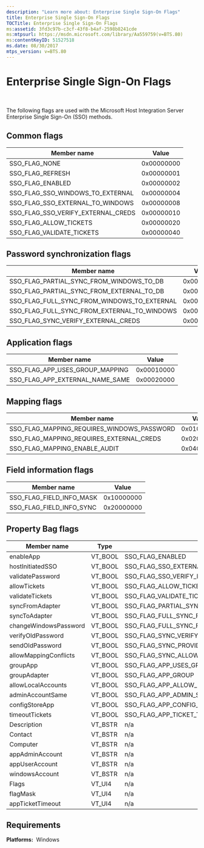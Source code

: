 ```yaml
---
description: "Learn more about: Enterprise Single Sign-On Flags"
title: Enterprise Single Sign-On Flags
TOCTitle: Enterprise Single Sign-On Flags
ms:assetid: 3fd3c97b-c3cf-43f8-b4af-2598b8241cde
ms:mtpsurl: https://msdn.microsoft.com/library/Aa559759(v=BTS.80)
ms:contentKeyID: 51527518
ms.date: 08/30/2017
mtps_version: v=BTS.80
---
```


# Enterprise Single Sign-On Flags

 

The following flags are used with the Microsoft Host Integration Server Enterprise Single Sign-On (SSO) methods.

## Common flags

<table>
<thead>
<tr class="header">
<th>Member name</th>
<th>Value</th>
</tr>
</thead>
<tbody>
<tr class="odd">
<td>SSO_FLAG_NONE</td>
<td>0x00000000</td>
</tr>
<tr class="even">
<td>SSO_FLAG_REFRESH</td>
<td>0x00000001</td>
</tr>
<tr class="odd">
<td>SSO_FLAG_ENABLED</td>
<td>0x00000002</td>
</tr>
<tr class="even">
<td>SSO_FLAG_SSO_WINDOWS_TO_EXTERNAL</td>
<td>0x00000004</td>
</tr>
<tr class="odd">
<td>SSO_FLAG_SSO_EXTERNAL_TO_WINDOWS</td>
<td>0x00000008</td>
</tr>
<tr class="even">
<td>SSO_FLAG_SSO_VERIFY_EXTERNAL_CREDS</td>
<td>0x00000010</td>
</tr>
<tr class="odd">
<td>SSO_FLAG_ALLOW_TICKETS</td>
<td>0x00000020</td>
</tr>
<tr class="even">
<td>SSO_FLAG_VALIDATE_TICKETS</td>
<td>0x00000040</td>
</tr>
</tbody>
</table>


## Password synchronization flags

<table>
<thead>
<tr class="header">
<th>Member name</th>
<th>Value</th>
</tr>
</thead>
<tbody>
<tr class="odd">
<td>SSO_FLAG_PARTIAL_SYNC_FROM_WINDOWS_TO_DB</td>
<td>0x00000100</td>
</tr>
<tr class="even">
<td>SSO_FLAG_PARTIAL_SYNC_FROM_EXTERNAL_TO_DB</td>
<td>0x00000200</td>
</tr>
<tr class="odd">
<td>SSO_FLAG_FULL_SYNC_FROM_WINDOWS_TO_EXTERNAL</td>
<td>0x00000400</td>
</tr>
<tr class="even">
<td>SSO_FLAG_FULL_SYNC_FROM_EXTERNAL_TO_WINDOWS</td>
<td>0x00000800</td>
</tr>
<tr class="odd">
<td>SSO_FLAG_SYNC_VERIFY_EXTERNAL_CREDS</td>
<td>0x00001000</td>
</tr>
</tbody>
</table>


## Application flags

<table>
<thead>
<tr class="header">
<th>Member name</th>
<th>Value</th>
</tr>
</thead>
<tbody>
<tr class="odd">
<td>SSO_FLAG_APP_USES_GROUP_MAPPING</td>
<td>0x00010000</td>
</tr>
<tr class="even">
<td>SSO_FLAG_APP_EXTERNAL_NAME_SAME</td>
<td>0x00020000</td>
</tr>
</tbody>
</table>


## Mapping flags

<table>
<thead>
<tr class="header">
<th>Member name</th>
<th>Value</th>
</tr>
</thead>
<tbody>
<tr class="odd">
<td>SSO_FLAG_MAPPING_REQUIRES_WINDOWS_PASSWORD</td>
<td>0x01000000</td>
</tr>
<tr class="even">
<td>SSO_FLAG_MAPPING_REQUIRES_EXTERNAL_CREDS</td>
<td>0x02000000</td>
</tr>
<tr class="odd">
<td>SSO_FLAG_MAPPING_ENABLE_AUDIT</td>
<td>0x04000000</td>
</tr>
</tbody>
</table>


## Field information flags

<table>
<thead>
<tr class="header">
<th>Member name</th>
<th>Value</th>
</tr>
</thead>
<tbody>
<tr class="odd">
<td>SSO_FLAG_FIELD_INFO_MASK</td>
<td>0x10000000</td>
</tr>
<tr class="even">
<td>SSO_FLAG_FIELD_INFO_SYNC</td>
<td>0x20000000</td>
</tr>
</tbody>
</table>


## Property Bag flags

<table>
<thead>
<tr class="header">
<th>Member name</th>
<th>Type</th>
<th>Value</th>
</tr>
</thead>
<tbody>
<tr class="odd">
<td>enableApp</td>
<td>VT_BOOL</td>
<td>SSO_FLAG_ENABLED</td>
</tr>
<tr class="even">
<td>hostInitiatedSSO</td>
<td>VT_BOOL</td>
<td>SSO_FLAG_SSO_EXTERNAL_TO_WINDOWS</td>
</tr>
<tr class="odd">
<td>validatePassword</td>
<td>VT_BOOL</td>
<td>SSO_FLAG_SSO_VERIFY_EXTERNAL_CREDS</td>
</tr>
<tr class="even">
<td>allowTickets</td>
<td>VT_BOOL</td>
<td>SSO_FLAG_ALLOW_TICKETS</td>
</tr>
<tr class="odd">
<td>validateTickets</td>
<td>VT_BOOL</td>
<td>SSO_FLAG_VALIDATE_TICKETS</td>
</tr>
<tr class="even">
<td>syncFromAdapter</td>
<td>VT_BOOL</td>
<td>SSO_FLAG_PARTIAL_SYNC_FROM_EXTERNAL_TO_DB</td>
</tr>
<tr class="odd">
<td>syncToAdapter</td>
<td>VT_BOOL</td>
<td>SSO_FLAG_FULL_SYNC_FROM_WINDOWS_TO_EXTERNAL</td>
</tr>
<tr class="even">
<td>changeWindowsPassword</td>
<td>VT_BOOL</td>
<td>SSO_FLAG_FULL_SYNC_FROM_EXTERNAL_TO_WINDOWS</td>
</tr>
<tr class="odd">
<td>verifyOldPassword</td>
<td>VT_BOOL</td>
<td>SSO_FLAG_SYNC_VERIFY_EXTERNAL_CREDS</td>
</tr>
<tr class="even">
<td>sendOldPassword</td>
<td>VT_BOOL</td>
<td>SSO_FLAG_SYNC_PROVIDE_OLD_EXTERNAL_CREDS</td>
</tr>
<tr class="odd">
<td>allowMappingConflicts</td>
<td>VT_BOOL</td>
<td>SSO_FLAG_SYNC_ALLOW_MAPPING_CONFLICTS</td>
</tr>
<tr class="even">
<td>groupApp</td>
<td>VT_BOOL</td>
<td>SSO_FLAG_APP_USES_GROUP_MAPPING</td>
</tr>
<tr class="odd">
<td>groupAdapter</td>
<td>VT_BOOL</td>
<td>SSO_FLAG_APP_GROUP</td>
</tr>
<tr class="even">
<td>allowLocalAccounts</td>
<td>VT_BOOL</td>
<td>SSO_FLAG_APP_ALLOW_LOCAL</td>
</tr>
<tr class="odd">
<td>adminAccountSame</td>
<td>VT_BOOL</td>
<td>SSO_FLAG_APP_ADMIN_SAME</td>
</tr>
<tr class="even">
<td>configStoreApp</td>
<td>VT_BOOL</td>
<td>SSO_FLAG_APP_CONFIG_STORE</td>
</tr>
<tr class="odd">
<td>timeoutTickets</td>
<td>VT_BOOL</td>
<td>SSO_FLAG_APP_TICKET_TIMEOUT</td>
</tr>
<tr class="even">
<td>Description</td>
<td>VT_BSTR</td>
<td>n/a</td>
</tr>
<tr class="odd">
<td>Contact</td>
<td>VT_BSTR</td>
<td>n/a</td>
</tr>
<tr class="even">
<td>Computer</td>
<td>VT_BSTR</td>
<td>n/a</td>
</tr>
<tr class="odd">
<td>appAdminAccount</td>
<td>VT_BSTR</td>
<td>n/a</td>
</tr>
<tr class="even">
<td>appUserAccount</td>
<td>VT_BSTR</td>
<td>n/a</td>
</tr>
<tr class="odd">
<td>windowsAccount</td>
<td>VT_BSTR</td>
<td>n/a</td>
</tr>
<tr class="even">
<td>Flags</td>
<td>VT_UI4</td>
<td>n/a</td>
</tr>
<tr class="odd">
<td>flagMask</td>
<td>VT_UI4</td>
<td>n/a</td>
</tr>
<tr class="even">
<td>appTicketTimeout</td>
<td>VT_UI4</td>
<td>n/a</td>
</tr>
</tbody>
</table>


## Requirements

**Platforms:**  Windows

